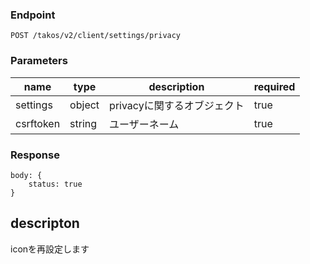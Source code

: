 ### Endpoint

```
POST /takos/v2/client/settings/privacy
```

### Parameters

| name      | type   | description                 | required |
| --------- | ------ | --------------------------- | -------- |
| settings  | object | privacyに関するオブジェクト | true     |
| csrftoken | string | ユーザーネーム              | true     |

### Response

```
body: {
    status: true
}
```

## descripton

iconを再設定します
